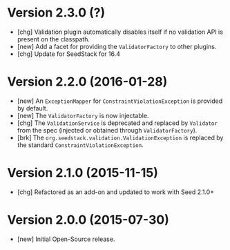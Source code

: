 # Version 2.3.0 (?)

* [chg] Validation plugin automatically disables itself if no validation API is present on the classpath.
* [new] Add a facet for providing the `ValidatorFactory` to other plugins.
* [chg] Update for SeedStack for 16.4

# Version 2.2.0 (2016-01-28)

* [new] An `ExceptionMapper` for `ConstraintViolationException` is provided by default.
* [new] The `ValidatorFactory` is now injectable.
* [chg] The `ValidationService` is deprecated and replaced by `Validator` from the spec (injected or obtained through `ValidatorFactory`).
* [brk] The `org.seedstack.validation.ValidationException` is replaced by the standard `ConstraintViolationException`.

# Version 2.1.0 (2015-11-15)

* [chg] Refactored as an add-on and updated to work with Seed 2.1.0+

# Version 2.0.0 (2015-07-30)

* [new] Initial Open-Source release.
